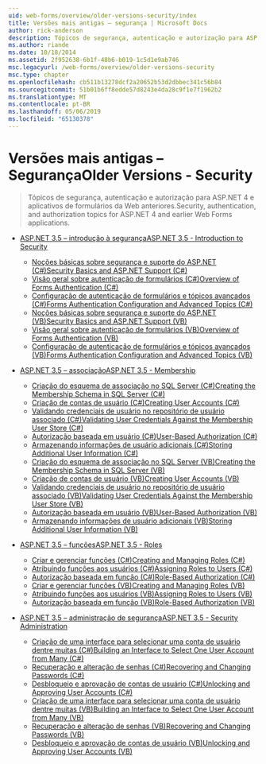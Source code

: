 ```yaml
---
uid: web-forms/overview/older-versions-security/index
title: Versões mais antigas – segurança | Microsoft Docs
author: rick-anderson
description: Tópicos de segurança, autenticação e autorização para ASP.NET 4 e aplicativos de formulários da Web anteriores.
ms.author: riande
ms.date: 10/18/2014
ms.assetid: 2f952638-6b1f-48b6-b019-1c5d1e9ab746
msc.legacyurl: /web-forms/overview/older-versions-security
msc.type: chapter
ms.openlocfilehash: cb511b13278dcf2a20652b53d2dbbec341c56b84
ms.sourcegitcommit: 51b01b6ff8edde57d8243e4da28c9f1e7f1962b2
ms.translationtype: MT
ms.contentlocale: pt-BR
ms.lasthandoff: 05/06/2019
ms.locfileid: "65130378"
---
```

# <a name="older-versions---security"></a><span data-ttu-id="6b28b-103">Versões mais antigas – Segurança</span><span class="sxs-lookup"><span data-stu-id="6b28b-103">Older Versions - Security</span></span>

> <span data-ttu-id="6b28b-104">Tópicos de segurança, autenticação e autorização para ASP.NET 4 e aplicativos de formulários da Web anteriores.</span><span class="sxs-lookup"><span data-stu-id="6b28b-104">Security, authentication, and authorization topics for ASP.NET 4 and earlier Web Forms applications.</span></span>

- [<span data-ttu-id="6b28b-105">ASP.NET 3.5 – introdução à segurança</span><span class="sxs-lookup"><span data-stu-id="6b28b-105">ASP.NET 3.5 - Introduction to Security</span></span>](introduction/index.md)

    - [<span data-ttu-id="6b28b-106">Noções básicas sobre segurança e suporte do ASP.NET (C#)</span><span class="sxs-lookup"><span data-stu-id="6b28b-106">Security Basics and ASP.NET Support (C#)</span></span>](introduction/security-basics-and-asp-net-support-cs.md)
    - [<span data-ttu-id="6b28b-107">Visão geral sobre autenticação de formulários (C#)</span><span class="sxs-lookup"><span data-stu-id="6b28b-107">Overview of Forms Authentication (C#)</span></span>](introduction/an-overview-of-forms-authentication-cs.md)
    - [<span data-ttu-id="6b28b-108">Configuração de autenticação de formulários e tópicos avançados (C#)</span><span class="sxs-lookup"><span data-stu-id="6b28b-108">Forms Authentication Configuration and Advanced Topics (C#)</span></span>](introduction/forms-authentication-configuration-and-advanced-topics-cs.md)
    - [<span data-ttu-id="6b28b-109">Noções básicas sobre segurança e suporte do ASP.NET (VB)</span><span class="sxs-lookup"><span data-stu-id="6b28b-109">Security Basics and ASP.NET Support (VB)</span></span>](introduction/security-basics-and-asp-net-support-vb.md)
    - [<span data-ttu-id="6b28b-110">Visão geral sobre autenticação de formulários (VB)</span><span class="sxs-lookup"><span data-stu-id="6b28b-110">Overview of Forms Authentication (VB)</span></span>](introduction/an-overview-of-forms-authentication-vb.md)
    - [<span data-ttu-id="6b28b-111">Configuração de autenticação de formulários e tópicos avançados (VB)</span><span class="sxs-lookup"><span data-stu-id="6b28b-111">Forms Authentication Configuration and Advanced Topics (VB)</span></span>](introduction/forms-authentication-configuration-and-advanced-topics-vb.md)
- [<span data-ttu-id="6b28b-112">ASP.NET 3.5 – associação</span><span class="sxs-lookup"><span data-stu-id="6b28b-112">ASP.NET 3.5 - Membership</span></span>](membership/index.md)

    - [<span data-ttu-id="6b28b-113">Criação do esquema de associação no SQL Server (C#)</span><span class="sxs-lookup"><span data-stu-id="6b28b-113">Creating the Membership Schema in SQL Server (C#)</span></span>](membership/creating-the-membership-schema-in-sql-server-cs.md)
    - [<span data-ttu-id="6b28b-114">Criação de contas de usuário (C#)</span><span class="sxs-lookup"><span data-stu-id="6b28b-114">Creating User Accounts (C#)</span></span>](membership/creating-user-accounts-cs.md)
    - [<span data-ttu-id="6b28b-115">Validando credenciais de usuário no repositório de usuário associado (C#)</span><span class="sxs-lookup"><span data-stu-id="6b28b-115">Validating User Credentials Against the Membership User Store (C#)</span></span>](membership/validating-user-credentials-against-the-membership-user-store-cs.md)
    - [<span data-ttu-id="6b28b-116">Autorização baseada em usuário (C#)</span><span class="sxs-lookup"><span data-stu-id="6b28b-116">User-Based Authorization (C#)</span></span>](membership/user-based-authorization-cs.md)
    - [<span data-ttu-id="6b28b-117">Armazenando informações de usuário adicionais (C#)</span><span class="sxs-lookup"><span data-stu-id="6b28b-117">Storing Additional User Information (C#)</span></span>](membership/storing-additional-user-information-cs.md)
    - [<span data-ttu-id="6b28b-118">Criação do esquema de associação no SQL Server (VB)</span><span class="sxs-lookup"><span data-stu-id="6b28b-118">Creating the Membership Schema in SQL Server (VB)</span></span>](membership/creating-the-membership-schema-in-sql-server-vb.md)
    - [<span data-ttu-id="6b28b-119">Criação de contas de usuário (VB)</span><span class="sxs-lookup"><span data-stu-id="6b28b-119">Creating User Accounts (VB)</span></span>](membership/creating-user-accounts-vb.md)
    - [<span data-ttu-id="6b28b-120">Validando credenciais de usuário no repositório de usuário associado (VB)</span><span class="sxs-lookup"><span data-stu-id="6b28b-120">Validating User Credentials Against the Membership User Store (VB)</span></span>](membership/validating-user-credentials-against-the-membership-user-store-vb.md)
    - [<span data-ttu-id="6b28b-121">Autorização baseada em usuário (VB)</span><span class="sxs-lookup"><span data-stu-id="6b28b-121">User-Based Authorization (VB)</span></span>](membership/user-based-authorization-vb.md)
    - [<span data-ttu-id="6b28b-122">Armazenando informações de usuário adicionais (VB)</span><span class="sxs-lookup"><span data-stu-id="6b28b-122">Storing Additional User Information (VB)</span></span>](membership/storing-additional-user-information-vb.md)
- [<span data-ttu-id="6b28b-123">ASP.NET 3.5 – funções</span><span class="sxs-lookup"><span data-stu-id="6b28b-123">ASP.NET 3.5 - Roles</span></span>](roles/index.md)

    - [<span data-ttu-id="6b28b-124">Criar e gerenciar funções (C#)</span><span class="sxs-lookup"><span data-stu-id="6b28b-124">Creating and Managing Roles (C#)</span></span>](roles/creating-and-managing-roles-cs.md)
    - [<span data-ttu-id="6b28b-125">Atribuindo funções aos usuários (C#)</span><span class="sxs-lookup"><span data-stu-id="6b28b-125">Assigning Roles to Users (C#)</span></span>](roles/assigning-roles-to-users-cs.md)
    - [<span data-ttu-id="6b28b-126">Autorização baseada em função (C#)</span><span class="sxs-lookup"><span data-stu-id="6b28b-126">Role-Based Authorization (C#)</span></span>](roles/role-based-authorization-cs.md)
    - [<span data-ttu-id="6b28b-127">Criar e gerenciar funções (VB)</span><span class="sxs-lookup"><span data-stu-id="6b28b-127">Creating and Managing Roles (VB)</span></span>](roles/creating-and-managing-roles-vb.md)
    - [<span data-ttu-id="6b28b-128">Atribuindo funções aos usuários (VB)</span><span class="sxs-lookup"><span data-stu-id="6b28b-128">Assigning Roles to Users (VB)</span></span>](roles/assigning-roles-to-users-vb.md)
    - [<span data-ttu-id="6b28b-129">Autorização baseada em função (VB)</span><span class="sxs-lookup"><span data-stu-id="6b28b-129">Role-Based Authorization (VB)</span></span>](roles/role-based-authorization-vb.md)
- [<span data-ttu-id="6b28b-130">ASP.NET 3.5 – administração de segurança</span><span class="sxs-lookup"><span data-stu-id="6b28b-130">ASP.NET 3.5 - Security Administration</span></span>](admin/index.md)

    - [<span data-ttu-id="6b28b-131">Criação de uma interface para selecionar uma conta de usuário dentre muitas (C#)</span><span class="sxs-lookup"><span data-stu-id="6b28b-131">Building an Interface to Select One User Account from Many (C#)</span></span>](admin/building-an-interface-to-select-one-user-account-from-many-cs.md)
    - [<span data-ttu-id="6b28b-132">Recuperação e alteração de senhas (C#)</span><span class="sxs-lookup"><span data-stu-id="6b28b-132">Recovering and Changing Passwords (C#)</span></span>](admin/recovering-and-changing-passwords-cs.md)
    - [<span data-ttu-id="6b28b-133">Desbloqueio e aprovação de contas de usuário (C#)</span><span class="sxs-lookup"><span data-stu-id="6b28b-133">Unlocking and Approving User Accounts (C#)</span></span>](admin/unlocking-and-approving-user-accounts-cs.md)
    - [<span data-ttu-id="6b28b-134">Criação de uma interface para selecionar uma conta de usuário dentre muitas (VB)</span><span class="sxs-lookup"><span data-stu-id="6b28b-134">Building an Interface to Select One User Account from Many (VB)</span></span>](admin/building-an-interface-to-select-one-user-account-from-many-vb.md)
    - [<span data-ttu-id="6b28b-135">Recuperação e alteração de senhas (VB)</span><span class="sxs-lookup"><span data-stu-id="6b28b-135">Recovering and Changing Passwords (VB)</span></span>](admin/recovering-and-changing-passwords-vb.md)
    - [<span data-ttu-id="6b28b-136">Desbloqueio e aprovação de contas de usuário (VB)</span><span class="sxs-lookup"><span data-stu-id="6b28b-136">Unlocking and Approving User Accounts (VB)</span></span>](admin/unlocking-and-approving-user-accounts-vb.md)
